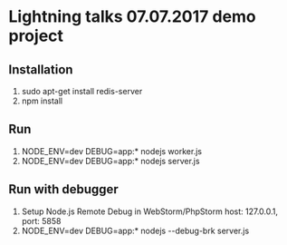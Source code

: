 Lightning talks 07.07.2017 demo project
=======================================

Installation
------------

1. sudo apt-get install redis-server
2. npm install

Run
---

1. NODE_ENV=dev DEBUG=app:* nodejs worker.js
2. NODE_ENV=dev DEBUG=app:* nodejs server.js

Run with debugger
-----------------

1. Setup Node.js Remote Debug in WebStorm/PhpStorm host: 127.0.0.1, port: 5858
2. NODE_ENV=dev DEBUG=app:* nodejs --debug-brk server.js
